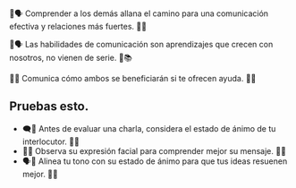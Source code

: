 
🧠🗣️ Comprender a los demás allana el camino para una comunicación efectiva y relaciones más fuertes. 🌟🤝

🌱🗣️ Las habilidades de comunicación son aprendizajes que crecen con nosotros, no vienen de serie. 🌟📚

🤝🌟 Comunica cómo ambos se beneficiarán si te ofrecen ayuda. 🔄🌟

## Pruebas esto. 

- 🗨️🤔 Antes de evaluar una charla, considera el estado de ánimo de tu interlocutor. 🌟😊
- 👀🤔 Observa su expresión facial para comprender mejor su mensaje. 🌟😌
- 🗣️🌟 Alinea tu tono con su estado de ánimo para que tus ideas resuenen mejor. 🤝🎵